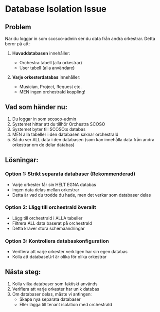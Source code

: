 # Database Isolation Issue

## Problem
När du loggar in som scosco-admin ser du data från andra orkestrar. Detta beror på att:

1. **Huvuddatabasen** innehåller:
   - Orchestra tabell (alla orkestrar)
   - User tabell (alla användare)
   
2. **Varje orkesterdatabas** innehåller:
   - Musician, Project, Request etc.
   - MEN ingen orchestraId koppling!

## Vad som händer nu:
1. Du loggar in som scosco-admin
2. Systemet hittar att du tillhör Orchestra SCOSO
3. Systemet byter till SCOSO:s databas
4. MEN alla tabeller i den databasen saknar orchestraId
5. Så du ser ALL data i den databasen (som kan innehålla data från andra orkestrar om de delar databas)

## Lösningar:

### Option 1: Strikt separata databaser (Rekommenderad)
- Varje orkester får sin HELT EGNA databas
- Ingen data delas mellan orkestrar
- Detta är vad du trodde du hade, men det verkar som databaser delas

### Option 2: Lägg till orchestraId överallt
- Lägg till orchestraId i ALLA tabeller
- Filtrera ALL data baserat på orchestraId
- Detta kräver stora schemaändringar

### Option 3: Kontrollera databaskonfiguration
- Verifiera att varje orkester verkligen har sin egen databas
- Kolla att databaseUrl är olika för olika orkestrar

## Nästa steg:
1. Kolla vilka databaser som faktiskt används
2. Verifiera att varje orkester har unik databas
3. Om databaser delas, måste vi antingen:
   - Skapa nya separata databaser
   - Eller lägga till tenant isolation med orchestraId